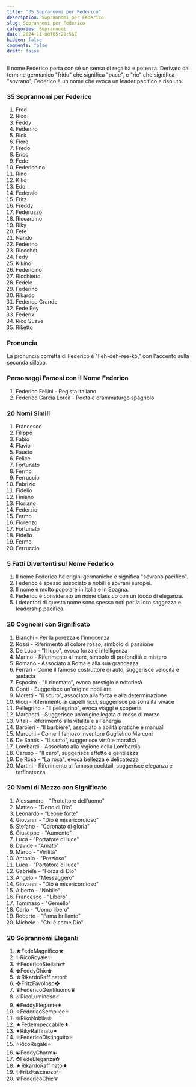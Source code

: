 ```yaml
---
title: "35 Soprannomi per Federico"
description: Soprannomi per Federico
slug: Soprannomi per Federico
categories: Soprannomi
date: 2024-11-08T05:29:56Z
hidden: false
comments: false
draft: false
---
```




Il nome Federico porta con sé un senso di regalità e potenza. Derivato dal termine germanico "fridu" che significa "pace", e "ric" che significa "sovrano", Federico è un nome che evoca un leader pacifico e risoluto.

### 35 Soprannomi per Federico
1. Fred
2. Rico
3. Feddy
4. Federino
5. Rick
6. Fiore
7. Fredo
8. Erico
9. Fede
10. Federichino
11. Rino
12. Kiko
13. Edo
14. Federale
15. Fritz
16. Freddy
17. Federuzzo
18. Riccardino
19. Riky
20. Fefè
21. Nando
22. Federino
23. Ricochet
24. Fedy
25. Kikino
26. Federicino
27. Ricchietto
28. Fedele
29. Federino
30. Rikardo
31. Federico Grande
32. Fede Rey
33. Federix
34. Rico Suave
35. Riketto

### Pronuncia
La pronuncia corretta di Federico è "Feh-deh-ree-ko," con l'accento sulla seconda sillaba.

### Personaggi Famosi con il Nome Federico
1. Federico Fellini - Regista italiano
2. Federico García Lorca - Poeta e drammaturgo spagnolo

### 20 Nomi Simili
1. Francesco
2. Filippo
3. Fabio
4. Flavio
5. Fausto
6. Felice
7. Fortunato
8. Fermo
9. Ferruccio
10. Fabrizio
11. Fidelio
12. Finiano
13. Floriano
14. Federzio
15. Fermo
16. Fiorenzo
17. Fortunato
18. Fidelio
19. Fermo
20. Ferruccio

### 5 Fatti Divertenti sul Nome Federico
1. Il nome Federico ha origini germaniche e significa "sovrano pacifico".
2. Federico è spesso associato a nobili e sovrani europei.
3. Il nome è molto popolare in Italia e in Spagna.
4. Federico è considerato un nome classico con un tocco di eleganza.
5. I detentori di questo nome sono spesso noti per la loro saggezza e leadership pacifica.

### 20 Cognomi con Significato
1. Bianchi - Per la purezza e l'innocenza
2. Rossi - Riferimento al colore rosso, simbolo di passione
3. De Luca - "Il lupo", evoca forza e intelligenza
4. Marino - Riferimento al mare, simbolo di profondità e mistero
5. Romano - Associato a Roma e alla sua grandezza
6. Ferrari - Come il famoso costruttore di auto, suggerisce velocità e audacia
7. Esposito - "Il rinomato", evoca prestigio e notorietà
8. Conti - Suggerisce un'origine nobiliare
9. Moretti - "Il scuro", associato alla forza e alla determinazione
10. Ricci - Riferimento ai capelli ricci, suggerisce personalità vivace
11. Pellegrino - "Il pellegrino", evoca viaggi e scoperta
12. Marchetti - Suggerisce un'origine legata al mese di marzo
13. Vitali - Riferimento alla vitalità e all'energia
14. Barbieri - "Il barbiere", associato a abilità pratiche e manuali
15. Marconi - Come il famoso inventore Guglielmo Marconi
16. De Santis - "Il santo", suggerisce virtù e moralità
17. Lombardi - Associato alla regione della Lombardia
18. Caruso - "Il caro", suggerisce affetto e gentilezza
19. De Rosa - "La rosa", evoca bellezza e delicatezza
20. Martini - Riferimento al famoso cocktail, suggerisce eleganza e raffinatezza

### 20 Nomi di Mezzo con Significato
1. Alessandro - "Protettore dell'uomo"
2. Matteo - "Dono di Dio"
3. Leonardo - "Leone forte"
4. Giovanni - "Dio è misericordioso"
5. Stefano - "Coronato di gloria"
6. Giuseppe - "Aumento"
7. Luca - "Portatore di luce"
8. Davide - "Amato"
9. Marco - "Virilità"
10. Antonio - "Prezioso"
11. Luca - "Portatore di luce"
12. Gabriele - "Forza di Dio"
13. Angelo - "Messaggero"
14. Giovanni - "Dio è misericordioso"
15. Alberto - "Nobile"
16. Francesco - "Libero"
17. Tommaso - "Gemello"
18. Carlo - "Uomo libero"
19. Roberto - "Fama brillante"
20. Michele - "Chi è come Dio"

### 20 Soprannomi Eleganti
1. ★FedeMagnifico★
2. ✨RicoRoyale✨
3. ⚜️FedericoStellare⚜️
4. ♚FeddyChic♚
5. ☆RikardoRaffinato☆
6. ❖FritzFavoloso❖
7. ♛FedericoGentiluomo♛
8. ☄️RicoLuminoso☄️
9. ❀FeddyElegante❀
10. ✧FedericoSemplice✧
11. ♔RikoNobile♔
12. ★FedeImpeccabile★
13. ✦RikyRaffinato✦
14. ♕FedericoDistinguito♕
15. ⭐RicoRegale⭐
16. ☯️FeddyCharm☯️
17. ✿FedeEleganza✿
18. ★RikardoRaffinato★
19. ✨FritzFascinoso✨
20. ♛FedericoChic♛